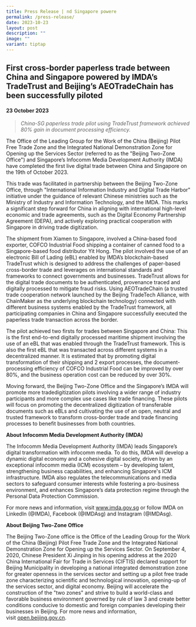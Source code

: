 ```yaml
---
title: Press Release | nd Singapore powere
permalink: /press-release/
date: 2023-10-23
layout: post
description: ""
image: ""
variant: tiptap
---
```

<h2>First cross-border paperless trade between China and Singapore powered by IMDA’s TradeTrust and Beijing’s AEOTradeChain has been successfully piloted</h2>
<h4>23 October 2023</h4>
<p></p>
<blockquote>
<p><em>C﻿hina-SG paperless trade pilot using TradeTrust framework achieved 80% gain in document processing efficiency.</em>
</p>
</blockquote>
<p>The Office of the Leading Group for the Work of the China (Beijing) Pilot
Free Trade Zone and the Integrated National Demonstration Zone for Opening
up the Services Sector (referred to as the "Beijing Two-Zone Office") and
Singapore’s Infocomm Media Development Authority (IMDA) have completed
the first live digital trade between China and Singapore on the 19th of
October 2023.</p>
<p>This trade was facilitated in partnership between the Beijing Two-Zone
Office, through "International Information Industry and Digital Trade Harbor"
initiative under the guidance of relevant Chinese ministries such as the
Ministry of Industry and Information Technology, and the IMDA. This marks
a significant step forward for China in aligning with international high-level
economic and trade agreements, such as the Digital Economy Partnership
Agreement (DEPA), and actively exploring practical cooperation with Singapore
in driving trade digitization.</p>
<p>The shipment from Xiamen to Singapore, involved a China-based food exporter,
COFCO Industrial Food shipping a container of canned food to a Singapore-based
food distributor Yit Hong. The pilot involved the use of an electronic
Bill of Lading (eBL) enabled by IMDA’s blockchain-based TradeTrust which
is designed to address the challenges of paper-based cross-border trade
and leverages on international standards and frameworks to connect governments
and businesses. TradeTrust allows for the digital trade documents to be
authenticated, provenance traced and digitally processed to mitigate fraud
risks. Using AEOTradeChain (a trusted trade cooperation network launched
by the Beijing TradeTech Alliance, with ChainMaker as the underlying blockchain
technology) connected with different business systems enabled by the TradeTrust
framework, all participating companies in China and Singapore successfully
executed the paperless trade transaction across the border.</p>
<p>The pilot achieved two firsts for trades between Singapore and China:
This is the first end-to-end digitally processed maritime shipment involving
the use of an eBL that was enabled through the TradeTrust framework. This
is also the first eBL that was transacted across different systems in a
decentralized manner. It is estimated that by promoting digital transformation
of their shipping and 2 export processes, the document-processing efficiency
of COFCO Industrial Food can be improved by over 80%, and the business
operation cost can be reduced by over 30%.</p>
<p>Moving forward, the Beijing Two-Zone Office and the Singapore’s IMDA will
promote more tradedigitization pilots involving a wider range of industry
participants and more complex use cases like trade financing. These pilots
will focus on promoting the decentralized digitization of transferable
documents such as eBLs and cultivating the use of an open, neutral and
trusted framework to transform cross-border trade and trade financing processes
to benefit businesses from both countries.</p>
<p><strong>About Infocomm Media Development Authority (IMDA)</strong>
</p>
<p>The Infocomm Media Development Authority (IMDA) leads Singapore’s digital
transformation with infocomm media. To do this, IMDA will develop a dynamic
digital economy and a cohesive digital society, driven by an exceptional
infocomm media (ICM) ecosystem – by developing talent, strengthening business
capabilities, and enhancing Singapore's ICM infrastructure. IMDA also regulates
the telecommunications and media sectors to safeguard consumer interests
while fostering a pro-business environment, and enhances Singapore’s data
protection regime through the Personal Data Protection Commission.</p>
<p>For more news and information, visit <a href="https://www.tradetrust.io/news/www.imda.gov.sg" rel="noopener noreferrer nofollow" target="_blank">www.imda.gov.sg</a> or
follow IMDA on LinkedIn (@IMDA), Facebook (@IMDAsg) and Instagram (@IMDAsg).</p>
<p><strong>About Beijing Two-Zone Office</strong>
</p>
<p>The Beijing Two-Zone office is the Office of the Leading Group for the
Work of the China (Beijing) Pilot Free Trade Zone and the Integrated National
Demonstration Zone for Opening up the Services Sector. On September 4,
2020, Chinese President Xi Jinping in his opening address at the 2020 China
International Fair for Trade in Services (CIFTIS) declared support for
Beijing Municipality in developing a national integrated demonstration
zone for greater openness in the services sector and setting up a pilot
free trade zone characterizing scientific and technological innovation,
opening-up of the services sector, and digital economy. Beijing will accelerate
the construction of the "two zones" and strive to build a world-class and
favorable business environment governed by rule of law 3 and create better
conditions conducive to domestic and foreign companies developing their
businesses in Beijing. For more news and information, visit&nbsp;<a href="https://www.tradetrust.io/news/www.imda.gov.sg" rel="noopener noreferrer nofollow" target="_blank">open.beijing.gov.cn</a>.</p>
<p></p>